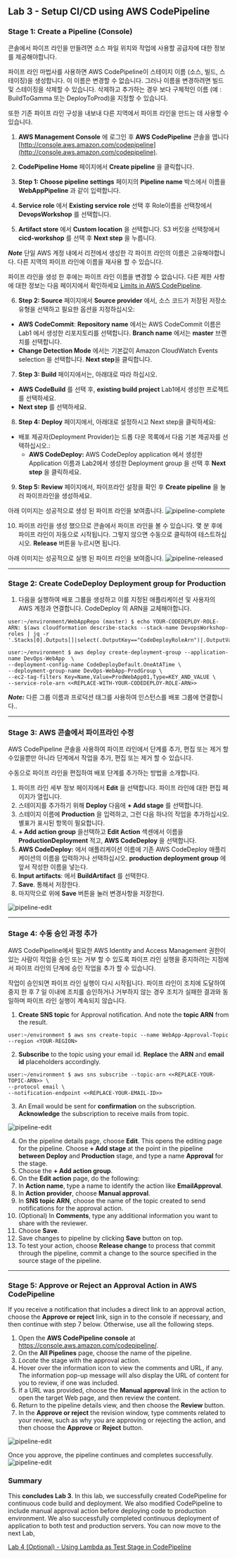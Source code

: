 
## Lab 3 - Setup CI/CD using AWS CodePipeline

### Stage 1: Create a Pipeline (Console)

콘솔에서 파이프 라인을 만들려면 소스 파일 위치와 작업에 사용할 공급자에 대한 정보를 제공해야합니다.

파이프 라인 마법사를 사용하면 AWS CodePipeline이 스테이지 이름 (소스, 빌드, 스테이징)을 생성합니다. 이 이름은 변경할 수 없습니다. 그러나 이름을 변경하려면 빌드 및 스테이징을 삭제할 수 있습니다. 삭제하고 추가하는 경우 보다 구체적인 이름 (예 : BuildToGamma 또는 DeployToProd)을 지정할 수 있습니다.

또한 기존 파이프 라인 구성을 내보내 다른 지역에서 파이프 라인을 만드는 데 사용할 수 있습니다.

1. **AWS Management Console** 에 로그인 후 **AWS CodePipeline** 콘솔을 엽니다 [http://console.aws.amazon.com/codepipeline](http://console.aws.amazon.com/codepipeline).

2. **CodePipeline Home** 페이지에서 **Create pipeline** 을 클릭합니다.

3. **Step 1: Choose pipeline settings** 페이지의 **Pipeline name** 박스에서 이름을 **WebAppPipeline** 과 같이 입력합니다.

4. **Service role** 에서 **Existing service role** 선택 후 Role이름을 선택창에서 **DevopsWorkshop** 를 선택합니다.

5. **Artifact store** 에서 **Custom location** 을 선택합니다. S3 버킷을 선택창에서 **cicd-workshop** 를 선택 후 **Next step** 을 누릅니다.

**_Note_**
단일 AWS 계정 내에서 리전에서 생성한 각 파이프 라인의 이름은 고유해야합니다. 다른 지역의 파이프 라인에 이름을 재사용 할 수 있습니다.

파이프 라인을 생성 한 후에는 파이프 라인 이름을 변경할 수 없습니다. 다른 제한 사항에 대한 정보는 다음 페이지에서 확인하세요 [Limits in AWS CodePipeline](https://docs.aws.amazon.com/codepipeline/latest/userguide/limits.html).

6. **Step 2: Source** 페이지에서 **Source provider** 에서, 소스 코드가 저장된 저장소 유형을 선택하고 필요한 옵션을 지정하십시오:
  - **AWS CodeCommit**: **Repository name** 에서는 AWS CodeCommit 이름은 Lab1 에서 생성한 리포지토리를 선택합니다. 
**Branch name** 에서는 **master** 브랜치를 선택합니다.
- **Change Detection Mode** 에서는 기본값이 Amazon CloudWatch Events selection 을 선택합니다. **Next step**을 클릭합니다.

7. **Step 3: Build** 페이지에서는, 아래대로 따라 하십시오.
  - **AWS CodeBuild** 를 선택 후, **existing build project** Lab1에서 생성한 프로젝트를 선택하세요.
  - **Next step** 를 선택하세요.

8. **Step 4: Deploy** 페이지에서, 아래대로 설정하시고 Next step을 클릭하세요:
  - 배포 제공자(Deployment Provider)는 드롭 다운 목록에서 다음 기본 제공자를 선택하십시오.:
    + **AWS CodeDeploy:** AWS CodeDeploy application 에서 생성한 Application 이름과 Lab2에서 생성한 Deployment group 을 선택 후 **Next step** 을 클릭하세요.

9. **Step 5: Review** 페이지에서, 파이프라인 설정을 확인 후 **Create pipeline** 을 눌러 파이프라인을 생성하세요.

아래 이미지는 성공적으로 생성 된 파이프 라인을 보여줍니다.
![pipeline-complete](./img/Lab3-Stage1-Complete.PNG)

10. 파이프 라인을 생성 했으므로 콘솔에서 파이프 라인을 볼 수 있습니다. 몇 분 후에 파이프 라인이 자동으로 시작됩니다. 그렇지 않으면 수동으로 클릭하여 테스트하십시오. **Release** 버튼을 누르시면 됩니다.

아래 이미지는 성공적으로 실행 된 파이프 라인을 보여줍니다.
![pipeline-released](./img/Lab3-Stage1-Complete-released.PNG)

***

### Stage 2: Create CodeDeploy Deployment group for Production

1. 다음을 실행하여 배포 그룹을 생성하고 이를 지정된 애플리케이션 및 사용자의 AWS 계정과 연결합니다. CodeDeploy 의 ARN을 교체해야합니다.

```console
user:~/environment/WebAppRepo (master) $ echo YOUR-CODEDEPLOY-ROLE-ARN: $(aws cloudformation describe-stacks --stack-name DevopsWorkshop-roles | jq -r '.Stacks[0].Outputs[]|select(.OutputKey=="CodeDeployRoleArn")|.OutputValue')

user:~/environment $ aws deploy create-deployment-group --application-name DevOps-WebApp  \
--deployment-config-name CodeDeployDefault.OneAtATime \
--deployment-group-name DevOps-WebApp-ProdGroup \
--ec2-tag-filters Key=Name,Value=ProdWebApp01,Type=KEY_AND_VALUE \
--service-role-arn <<REPLACE-WITH-YOUR-CODEDEPLOY-ROLE-ARN>>
```

**_Note:_** 다른 그룹 이름과 프로덕션 태그를 사용하여 인스턴스를 배포 그룹에 연결합니다..

***

### Stage 3: AWS 콘솔에서 파이프라인 수정

AWS CodePipeline 콘솔을 사용하여 파이프 라인에서 단계를 추가, 편집 또는 제거 할 수있을뿐만 아니라 단계에서 작업을 추가, 편집 또는 제거 할 수 있습니다.

수동으로 파이프 라인을 편집하여 배포 단계를 추가하는 방법을 소개합니다.

1. 파이프 라인 세부 정보 페이지에서 **Edit** 을 선택합니다. 파이프 라인에 대한 편집 페이지가 열립니다.
2. 스테이지를 추가하기 위해 **Deploy** 다음에 **+ Add stage** 를 선택합니다.
3. 스테이지 이름에 **Production** 을 입력하고, 그런 다음 하나의 작업을 추가하십시오. 별표가 표시된 항목이 필요합니다.
4. **+ Add action group** 을선택하고 **Edit Action** 섹센에서 이름을 **ProductionDeployment** 적고, **AWS CodeDeploy** 을 선택합니다.
5. **AWS CodeDeploy:** 에서 애플리케이션 이름에 기존 AWS CodeDeploy 애플리케이션의 이름을 입력하거나 선택하십시오. **production deployment group** 에 앞서 작성한 이름을 넣는다.
7. **Input artifacts**: 에서 **BuildArtifact** 를 선택한다.
8. **Save**. 통해서 저장한다.
9. 마지막으로 위에 **Save** 버튼을 눌러 변경사항을 저장한다.

![pipeline-edit](./img/Lab3-Stage3-Editing2.PNG)
***

### Stage 4: 수동 승인 과정 추가

AWS CodePipeline에서 필요한 AWS Identity and Access Management 권한이있는 사람이 작업을 승인 또는 거부 할 수 있도록 파이프 라인 실행을 중지하려는 지점에서 파이프 라인의 단계에 승인 작업을 추가 할 수 있습니다.

작업이 승인되면 파이프 라인 실행이 다시 시작됩니다. 파이프 라인이 조치에 도달하여 중지 한 후 7 일 이내에 조치를 승인하거나 거부하지 않는 경우 조치가 실패한 결과와 동일하며 파이프 라인 실행이 계속되지 않습니다.

1. **Create SNS topic** for Approval notification. And note the **topic ARN** from the result.

```console
user:~/environment $ aws sns create-topic --name WebApp-Approval-Topic --region <YOUR-REGION>
```

2. **Subscribe** to the topic using your email id. **Replace** the **ARN** and **email id** placeholders accordingly.

```console
user:~/environment $ aws sns subscribe --topic-arn <<REPLACE-YOUR-TOPIC-ARN>> \
--protocol email \
--notification-endpoint <<REPLACE-YOUR-EMAIL-ID>>
```

3. An Email would be sent for **confirmation** on the subscription. **Acknowledge** the subscription to receive mails from topic.

![pipeline-edit](./img/Lab4-Stage4-Step3-Confirm-MustDoOrErrorOccurs.PNG)

4. On the pipeline details page, choose **Edit**. This opens the editing page for the pipeline. Choose **+ Add stage** at the point in the pipeline **between Deploy** and **Production** stage, and type a name **Approval** for the stage.
5. Choose the **+ Add action group**.
6. On the **Edit action** page, do the following:
7. In **Action name**, type a name to identify the action like **EmailApproval**.
8. In **Action provider**, choose **Manual approval**.
9. In **SNS topic ARN**, choose the name of the topic created to send notifications for the approval action.
10. (Optional) In **Comments**, type any additional information you want to share with the reviewer.
11. Choose **Save**.
12. Save changes to pipeline by clicking **Save** button on top.
13. To test your action, choose **Release change** to process that commit through the pipeline, commit a change to the source specified in the source stage of the pipeline.

***

### Stage 5: Approve or Reject an Approval Action in AWS CodePipeline

If you receive a notification that includes a direct link to an approval action, choose the **Approve or reject** link, sign in to the console if necessary, and then continue with step 7 below. Otherwise, use all the following steps.

1. Open the **AWS CodePipeline console** at https://console.aws.amazon.com/codepipeline/.
2. On the **All Pipelines** page, choose the name of the pipeline.
3. _Locate_ the stage with the approval action.
4. Hover over the information icon to view the comments and URL, if any. The information pop-up message will also display the URL of content for you to review, if one was included.
5. If a URL was provided, choose the **Manual approval** link in the action to open the target Web page, and then review the content.
6. Return to the pipeline details view, and then choose the **Review** button.
7. In the **Approve or reject** the revision window, type comments related to your review, such as why you are approving or rejecting the action, and then choose the **Approve** or **Reject** button.

![pipeline-edit](./img/Lab4-Stage5-ApprovalPipeline.PNG)

Once you approve, the pipeline continues and completes successfully.
![pipeline-edit](./img/Lab4-CompletePipeline.png)

### Summary

This **concludes Lab 3**. In this lab, we successfully created CodePipeline for continuous code build and deployment. We also modified CodePipeline to include manual approval action before deploying code to production environment. We also successfully completed continuous deployment of application to both test and production servers. You can now move to the next Lab,

[Lab 4 (Optional) - Using Lambda as Test Stage in CodePipeline](4_Lab4.md)
